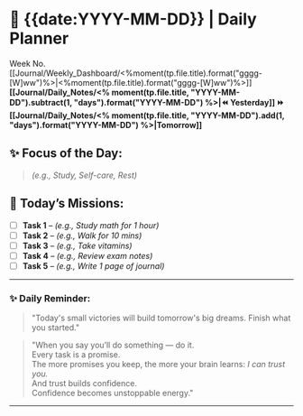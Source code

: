 # 🌼 **{{date:YYYY-MM-DD}}** | Daily Planner

Week No. [[Journal/Weekly_Dashboard/<%moment(tp.file.title).format("gggg-[W]ww")%>|<%moment(tp.file.title).format("gggg-[W]ww")%>]]
**[[Journal/Daily_Notes/<% moment(tp.file.title, "YYYY-MM-DD").subtract(1, "days").format("YYYY-MM-DD") %>|⏪ Yesterday]] ⏩ [[Journal/Daily_Notes/<% moment(tp.file.title, "YYYY-MM-DD").add(1, "days").format("YYYY-MM-DD") %>|Tomorrow]]**

## ✨ Focus of the Day:  
> *(e.g., Study, Self-care, Rest)*

## 🌸 Today’s Missions:
- [ ] **Task 1** – *(e.g., Study math for 1 hour)*
- [ ] **Task 2** – *(e.g., Walk for 10 mins)*
- [ ] **Task 3** – *(e.g., Take vitamins)*
- [ ] **Task 4** – *(e.g., Review exam notes)*
- [ ] **Task 5** – *(e.g., Write 1 page of journal)*

---

### ✨ Daily Reminder:  
>"Today's small victories will build tomorrow's big dreams. Finish what you started."

>"When you say you’ll do something — do it.  
Every task is a promise.  
The more promises you keep, the more your brain learns: _I can trust you._  
And trust builds confidence.  
Confidence becomes unstoppable energy."

---

